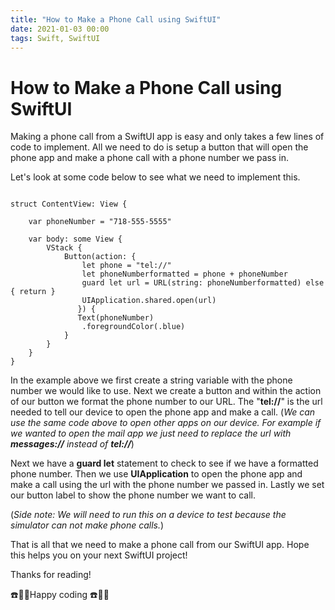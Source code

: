 ```yaml
---
title: "How to Make a Phone Call using SwiftUI"
date: 2021-01-03 00:00
tags: Swift, SwiftUI
---
```

# How to Make a Phone Call using SwiftUI

Making a phone call from a SwiftUI app is easy and only takes a few lines of code to implement. All we need to do is setup a button that will open the phone app and make a phone call with a phone number we pass in.

Let's look at some code below to see what we need to implement this.

```

struct ContentView: View {

    var phoneNumber = "718-555-5555"

    var body: some View {
        VStack {
            Button(action: {
                let phone = "tel://"
                let phoneNumberformatted = phone + phoneNumber
                guard let url = URL(string: phoneNumberformatted) else { return }
                UIApplication.shared.open(url)
               }) {
               Text(phoneNumber)
                .foregroundColor(.blue)
            }
        }
    }
}
```

In the example above we first create a string variable with the phone number we would like to use. Next we create a button and within the action of our button we format the phone number to our URL. The "**tel://**" is the url needed to tell our device to open the phone app and make a call. (_We can use the same code above to open other apps on our device. For example if we wanted to open the mail app we just need to replace the url with **messages://** instead of **tel://**_)

Next we have a **guard let** statement to check to see if we have a formatted phone number. Then we use **UIApplication** to open the phone app and make a call using the url with the phone number we passed in. Lastly we set our button label to show the phone number we want to call.

(_Side note: We will need to run this on a device to test because the simulator can not make phone calls._)

That is all that we need to make a phone call from our SwiftUI app. Hope this helps you on your next SwiftUI project!

Thanks for reading!

☎️📱🤳Happy coding ☎️📱🤳
